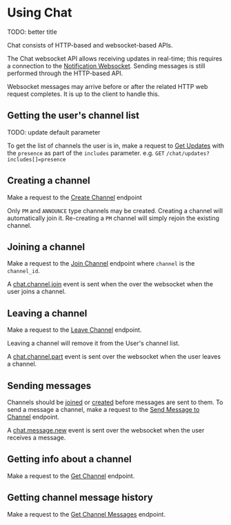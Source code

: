 # Using Chat

TODO: better title

Chat consists of HTTP-based and websocket-based APIs.

The Chat websocket API allows receiving updates in real-time; this requires a connection to the [Notification Websocket](#websocket).
Sending messages is still performed through the HTTP-based API.

<aside class="notice">
  Websocket messages may arrive before or after the related HTTP web request completes.
  It is up to the client to handle this.
</aside>

## Getting the user's channel list

TODO: update default parameter

To get the list of channels the user is in, make a request to [Get Updates](#get-updates) with the `presence` as part of the `includes` parameter.
e.g. `GET` `/chat/updates?includes[]=presence`

## Creating a channel

Make a request to the [Create Channel](#create-channel) endpoint

Only `PM` and `ANNOUNCE` type channels may be created. Creating a channel will automatically join it.
Re-creating a `PM` channel will simply rejoin the existing channel.

## Joining a channel

Make a request to the [Join Channel](#join-channel) endpoint where `channel` is the `channel_id`.

A <a href="#chatchanneljoin">chat.channel.join</a> event is sent when the over the websocket when the user joins a channel.

## Leaving a channel

Make a request to the [Leave Channel](#leave-channel) endpoint.

Leaving a channel will remove it from the User's channel list.

A <a href="#chatchannelpart">chat.channel.part</a> event is sent over the websocket when the user leaves a channel.

## Sending messages

Channels should be [joined](#joining-a-channel) or [created](#creating-a-channel) before messages are sent to them.
To send a message a channel, make a request to the [Send Message to Channel](#send-message-to-channel) endpoint.

A <a href="#chatmessagenew">chat.message.new</a> event is sent over the websocket when the user receives a message.

## Getting info about a channel

Make a request to the [Get Channel](#get-channel) endpoint.

## Getting channel message history

Make a request to the [Get Channel Messages](#get-channel-messages) endpoint.
